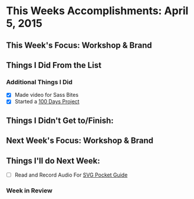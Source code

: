 # This Weeks Accomplishments: April 5, 2015

## This Week's Focus: Workshop & Brand

## Things I Did From the List

### Additional Things I Did

- [x] Made video for Sass Bites
- [x] Started a [100 Days Project](https://instagram.com/unadoestype/)

## Things I Didn't Get to/Finish:

## Next Week's Focus: Workshop & Brand

## Things I'll do Next Week:
- [ ] Read and Record Audio For [SVG Pocket Guide](http://svgpocketguide.com/book/)

### Week in Review
